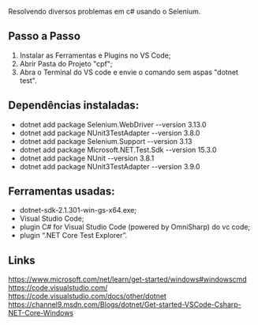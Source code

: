Resolvendo diversos problemas em c# usando o Selenium.

## Passo  a Passo
1. Instalar as Ferramentas e Plugins no VS Code;
2. Abrir Pasta do Projeto "cpf";
3. Abra o Terminal do VS code e envie o comando sem aspas "dotnet test".

## Dependências instaladas:

- dotnet add package Selenium.WebDriver --version 3.13.0
- dotnet add package NUnit3TestAdapter --version 3.8.0
- dotnet add package Selenium.Support --version 3.13
- dotnet add package Microsoft.NET.Test.Sdk --version 15.3.0
- dotnet add package NUnit --version 3.8.1
- dotnet add package NUnit3TestAdapter --version 3.9.0

## Ferramentas usadas:
- dotnet-sdk-2.1.301-win-gs-x64.exe;
- Visual Studio Code;
- plugin C# for Visual Studio Code (powered by OmniSharp) do vc code;
- plugin “.NET Core Test Explorer”.

## Links
https://www.microsoft.com/net/learn/get-started/windows#windowscmd
https://code.visualstudio.com/
https://code.visualstudio.com/docs/other/dotnet
https://channel9.msdn.com/Blogs/dotnet/Get-started-VSCode-Csharp-NET-Core-Windows
